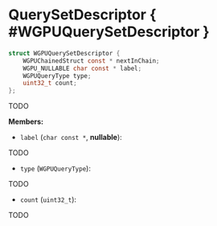 

# QuerySetDescriptor { #WGPUQuerySetDescriptor }

```C
struct WGPUQuerySetDescriptor {
    WGPUChainedStruct const * nextInChain;
    WGPU_NULLABLE char const * label;
    WGPUQueryType type;
    uint32_t count;
};
```


TODO


**Members:**


 - `label` (`char const *`, **nullable**):


TODO


 - `type` (`WGPUQueryType`):


TODO


 - `count` (`uint32_t`):


TODO





